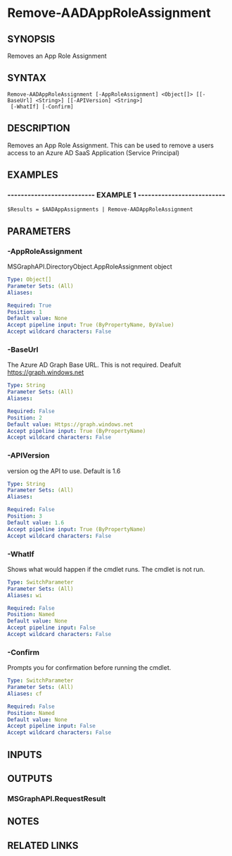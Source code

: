 # Remove-AADAppRoleAssignment

## SYNOPSIS
Removes an App Role Assignment

## SYNTAX

```
Remove-AADAppRoleAssignment [-AppRoleAssignment] <Object[]> [[-BaseUrl] <String>] [[-APIVersion] <String>]
 [-WhatIf] [-Confirm]
```

## DESCRIPTION
Removes an App Role Assignment.
This can be used to remove a users access to an Azure AD SaaS Application (Service Principal)

## EXAMPLES

### -------------------------- EXAMPLE 1 --------------------------
```
$Results = $AADAppAssignments | Remove-AADAppRoleAssignment
```

## PARAMETERS

### -AppRoleAssignment
MSGraphAPI.DirectoryObject.AppRoleAssignment object

```yaml
Type: Object[]
Parameter Sets: (All)
Aliases: 

Required: True
Position: 1
Default value: None
Accept pipeline input: True (ByPropertyName, ByValue)
Accept wildcard characters: False
```

### -BaseUrl
The Azure AD Graph Base URL.
This is not required.
Deafult
     https://graph.windows.net

```yaml
Type: String
Parameter Sets: (All)
Aliases: 

Required: False
Position: 2
Default value: Https://graph.windows.net
Accept pipeline input: True (ByPropertyName)
Accept wildcard characters: False
```

### -APIVersion
version og the API to use.
Default is 1.6

```yaml
Type: String
Parameter Sets: (All)
Aliases: 

Required: False
Position: 3
Default value: 1.6
Accept pipeline input: True (ByPropertyName)
Accept wildcard characters: False
```

### -WhatIf
Shows what would happen if the cmdlet runs.
The cmdlet is not run.

```yaml
Type: SwitchParameter
Parameter Sets: (All)
Aliases: wi

Required: False
Position: Named
Default value: None
Accept pipeline input: False
Accept wildcard characters: False
```

### -Confirm
Prompts you for confirmation before running the cmdlet.

```yaml
Type: SwitchParameter
Parameter Sets: (All)
Aliases: cf

Required: False
Position: Named
Default value: None
Accept pipeline input: False
Accept wildcard characters: False
```

## INPUTS

## OUTPUTS

### MSGraphAPI.RequestResult

## NOTES

## RELATED LINKS

